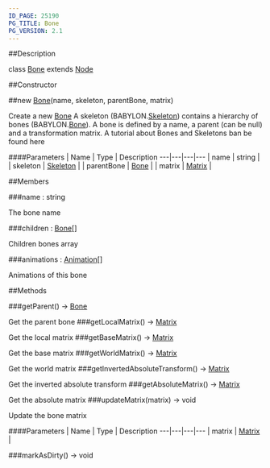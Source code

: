 ```yaml
---
ID_PAGE: 25190
PG_TITLE: Bone
PG_VERSION: 2.1
---
```

##Description

class [Bone](/classes/2.2-alpha/Bone) extends [Node](/classes/2.2-alpha/Node)



##Constructor

##new [Bone](/classes/2.2-alpha/Bone)(name, skeleton, parentBone, matrix)

Create a new [Bone](/classes/2.2-alpha/Bone)
A skeleton (BABYLON.[Skeleton](/classes/2.2-alpha/Skeleton)) contains a hierarchy of bones (BABYLON.[Bone](/classes/2.2-alpha/Bone)). A bone is defined by a name, a parent (can be null) and a transformation matrix.
A tutorial about Bones and Skeletons ban be found here

####Parameters
 | Name | Type | Description
---|---|---|---
 | name | string | 
 | skeleton | [Skeleton](/classes/2.2-alpha/Skeleton) | 
 | parentBone | [Bone](/classes/2.2-alpha/Bone) | 
 | matrix | [Matrix](/classes/2.2-alpha/Matrix) | 

##Members

###name : string

The bone name

###children : [Bone](/classes/2.2-alpha/Bone)[]

Children bones array

###animations : [Animation](/classes/2.2-alpha/Animation)[]

Animations of this bone

##Methods

###getParent() &rarr; [Bone](/classes/2.2-alpha/Bone)

Get the parent bone
###getLocalMatrix() &rarr; [Matrix](/classes/2.2-alpha/Matrix)

Get the local matrix
###getBaseMatrix() &rarr; [Matrix](/classes/2.2-alpha/Matrix)

Get the base matrix
###getWorldMatrix() &rarr; [Matrix](/classes/2.2-alpha/Matrix)

Get the world matrix
###getInvertedAbsoluteTransform() &rarr; [Matrix](/classes/2.2-alpha/Matrix)

Get the inverted absolute transform
###getAbsoluteMatrix() &rarr; [Matrix](/classes/2.2-alpha/Matrix)

Get the absolute matrix
###updateMatrix(matrix) &rarr; void

Update the bone matrix

####Parameters
 | Name | Type | Description
---|---|---|---
 | matrix | [Matrix](/classes/2.2-alpha/Matrix) | 

###markAsDirty() &rarr; void


